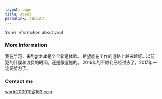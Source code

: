 ```yaml
---
layout: page
title: About
permalink: /about/
---
```


Some information about you!

### More Information

我在学习，来到github是个全新是体验。
希望能在工作的道路上越来越好。以前犯的错误和浪费的时间，还是很遗憾的。
2016年的不顺利已经过去了，2017年一定要努力了。


### Contact me

[world200910@163.com](mailto:world200910@163.com)
